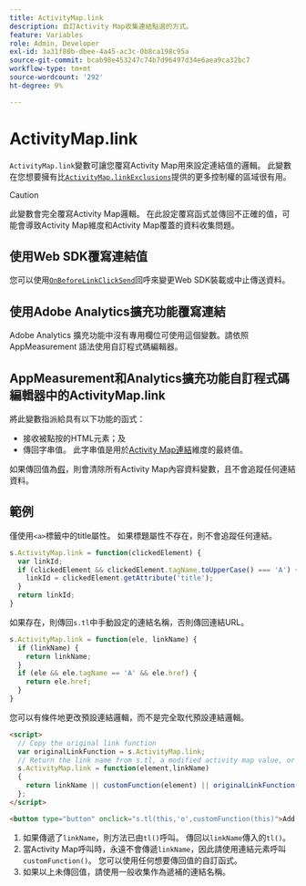 ```yaml
---
title: ActivityMap.link
description: 自訂Activity Map收集連結點選的方式。
feature: Variables
role: Admin, Developer
exl-id: 3a31f80b-dbee-4a45-ac3c-0b8ca198c95a
source-git-commit: bcab98e453247c74b7d96497d34e6aea9ca32bc7
workflow-type: tm+mt
source-wordcount: '292'
ht-degree: 9%

---
```


# ActivityMap.link

`ActivityMap.link`變數可讓您覆寫Activity Map用來設定連結值的邏輯。 此變數在您想要擁有比[`ActivityMap.linkExclusions`](../config-vars/activitymap-linkexclusions.md)提供的更多控制權的區域很有用。

>[!CAUTION]
>此變數會完全覆寫Activity Map邏輯。 在此設定覆寫函式並傳回不正確的值，可能會導致Activity Map維度和Activity Map覆蓋的資料收集問題。

## 使用Web SDK覆寫連結值

您可以使用[`OnBeforeLinkClickSend`](https://experienceleague.adobe.com/zh-hant/docs/experience-platform/web-sdk/commands/configure/onbeforelinkclicksend)回呼來變更Web SDK裝載或中止傳送資料。

## 使用Adobe Analytics擴充功能覆寫連結

Adobe Analytics 擴充功能中沒有專用欄位可使用這個變數。請依照 AppMeasurement 語法使用自訂程式碼編輯器。

## AppMeasurement和Analytics擴充功能自訂程式碼編輯器中的ActivityMap.link

將此變數指派給具有以下功能的函式：

* 接收被點按的HTML元素；及
* 傳回字串值。 此字串值是用於[Activity Map連結](/help/components/dimensions/activity-map-link.md)維度的最終值。

如果傳回值為[假](https://developer.mozilla.org/zh-TW/docs/Glossary/Falsy)，則會清除所有Activity Map內容資料變數，且不會追蹤任何連結資料。

## 範例

僅使用`<a>`標籤中的title屬性。 如果標題屬性不存在，則不會追蹤任何連結。

```js
s.ActivityMap.link = function(clickedElement) {
  var linkId;
  if (clickedElement && clickedElement.tagName.toUpperCase() === 'A') {
    linkId = clickedElement.getAttribute('title');
  }
  return linkId;
}
```

如果存在，則傳回`s.tl`中手動設定的連結名稱，否則傳回連結URL。

```js
s.ActivityMap.link = function(ele, linkName) {
  if (linkName) {
    return linkName;
  }
  if (ele && ele.tagName == 'A' && ele.href) {
    return ele.href;
  }
}
```

您可以有條件地更改預設連結邏輯，而不是完全取代預設連結邏輯。

```html
<script>
  // Copy the original link function
  var originalLinkFunction = s.ActivityMap.link;
  // Return the link name from s.tl, a modified activity map value, or the original activity map value
  s.ActivityMap.link = function(element,linkName)
  {
    return linkName || customFunction(element) || originalLinkFunction(element,linkName);
  };
</script>

<button type="button" onclick="s.tl(this,'o',customFunction(this)">Add To Cart</button>
```

1. 如果傳遞了`linkName`，則方法已由`tl()`呼叫。 傳回以`linkName`傳入的`tl()`。
2. 當Activity Map呼叫時，永遠不會傳遞`linkName`，因此請使用連結元素呼叫`customFunction()`。 您可以使用任何想要傳回值的自訂函式。
3. 如果以上未傳回值，請使用一般收集作為遞補的連結名稱。
